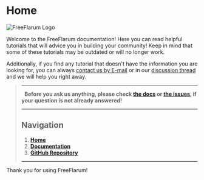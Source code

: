 # Home

![FreeFlarum Logo](https://raw.githubusercontent.com/FreeFlarum/freeflarum/master/docs/images/freeflarum-logo.svg)

Welcome to the FreeFlarum documentation! Here you can read helpful tutorials that will advice you in building your community!
Keep in mind that some of these tutorials may be outdated or will no longer work.

Additionally, if you find any tutorial that doesn't have the information you are looking for, you can always [contact us by E-mail](mailto:info@freeflarum.com) or in our [discussion thread](https://freeflarum.com/discuss) and we will help you right away.

> ---
>  
> **Before you ask us anything, please check [the docs](https://docs.freeflarum.com) or [the issues](https://freeflarum.com/github?path=issues), if your question is not already answered!**
>  
> ---
>  
> ## Navigation
>  
> 1. **[Home](https://www.freeflarum.com)**
> 2. **[Documentation](https://docs.freeflarum.com)**
> 3. **[GitHub Repository](https://freeflarum.com/github)**
>  
> ---

Thank you for using FreeFlarum!
